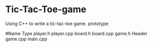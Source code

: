 # Tic-Tac-Toe-game
Using C++ to write a tic-tac-toe game. prototype

#Name Type
player.h
player.cpp
board.h
board.cpp
game.h Header
game.cpp
main.cpp

